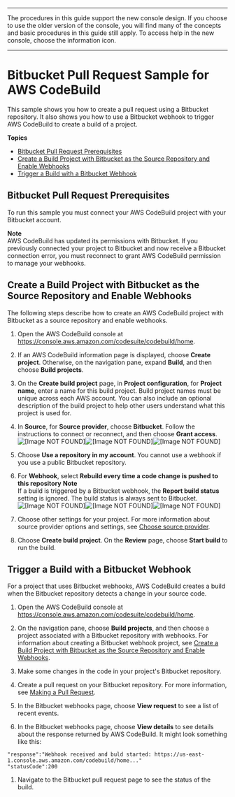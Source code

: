 --------

 The procedures in this guide support the new console design\. If you choose to use the older version of the console, you will find many of the concepts and basic procedures in this guide still apply\. To access help in the new console, choose the information icon\.

--------

# Bitbucket Pull Request Sample for AWS CodeBuild<a name="sample-bitbucket-pull-request"></a>

This sample shows you how to create a pull request using a Bitbucket repository\. It also shows you how to use a Bitbucket webhook to trigger AWS CodeBuild to create a build of a project\.

**Topics**
+ [Bitbucket Pull Request Prerequisites](#sample-bitbucket-pull-request-prerequisites)
+ [Create a Build Project with Bitbucket as the Source Repository and Enable Webhooks](#sample-bitbucket-pull-request-create)
+ [Trigger a Build with a Bitbucket Webhook](#sample-bitbucket-pull-request-trigger)

## Bitbucket Pull Request Prerequisites<a name="sample-bitbucket-pull-request-prerequisites"></a>

 To run this sample you must connect your AWS CodeBuild project with your Bitbucket account\. 

**Note**  
 AWS CodeBuild has updated its permissions with Bitbucket\. If you previously connected your project to Bitbucket and now receive a Bitbucket connection error, you must reconnect to grant AWS CodeBuild permission to manage your webhooks\. 

## Create a Build Project with Bitbucket as the Source Repository and Enable Webhooks<a name="sample-bitbucket-pull-request-create"></a>

 The following steps describe how to create an AWS CodeBuild project with Bitbucket as a source repository and enable webhooks\. 

1. Open the AWS CodeBuild console at [https://console\.aws\.amazon\.com/codesuite/codebuild/home](https://console.aws.amazon.com/codesuite/codebuild/home)\.

1.  If an AWS CodeBuild information page is displayed, choose **Create project**\. Otherwise, on the navigation pane, expand **Build**, and then choose **Build projects**\. 

1. On the **Create build project** page, in **Project configuration**, for **Project name**, enter a name for this build project\. Build project names must be unique across each AWS account\. You can also include an optional description of the build project to help other users understand what this project is used for\.

1.  In **Source**, for **Source provider**, choose **Bitbucket**\. Follow the instructions to connect or reconnect, and then choose **Grant access**\.   
![\[Image NOT FOUND\]](http://docs.aws.amazon.com/codebuild/latest/userguide/images/bitbucket-webhook-prerequisite.png)![\[Image NOT FOUND\]](http://docs.aws.amazon.com/codebuild/latest/userguide/)![\[Image NOT FOUND\]](http://docs.aws.amazon.com/codebuild/latest/userguide/)

1.  Choose **Use a repository in my account**\. You cannot use a webhook if you use a public Bitbucket repository\. 

1.  For **Webhook**, select **Rebuild every time a code change is pushed to this repository** 
**Note**  
 If a build is triggered by a Bitbucket webhook, the **Report build status** setting is ignored\. The build status is always sent to Bitbucket\.   
![\[Image NOT FOUND\]](http://docs.aws.amazon.com/codebuild/latest/userguide/images/source-what-to-build-bitbucket.png)![\[Image NOT FOUND\]](http://docs.aws.amazon.com/codebuild/latest/userguide/)![\[Image NOT FOUND\]](http://docs.aws.amazon.com/codebuild/latest/userguide/)

1.  Choose other settings for your project\. For more information about source provider options and settings, see [Choose source provider](create-project.md#create-project-source-provider)\. 

1. Choose **Create build project**\. On the **Review** page, choose **Start build** to run the build\.

## Trigger a Build with a Bitbucket Webhook<a name="sample-bitbucket-pull-request-trigger"></a>

 For a project that uses Bitbucket webhooks, AWS CodeBuild creates a build when the Bitbucket repository detects a change in your source code\. 

1. Open the AWS CodeBuild console at [https://console\.aws\.amazon\.com/codesuite/codebuild/home](https://console.aws.amazon.com/codesuite/codebuild/home)\.

1. On the navigation pane, choose **Build projects**, and then choose a project associated with a Bitbucket repository with webhooks\. For information about creating a Bitbucket webhook project, see [Create a Build Project with Bitbucket as the Source Repository and Enable Webhooks](#sample-bitbucket-pull-request-create)\. 

1.  Make some changes in the code in your project's Bitbucket repository\. 

1.  Create a pull request on your Bitbucket repository\. For more information, see [Making a Pull Request](https://www.atlassian.com/git/tutorials/making-a-pull-request)\. 

1.  In the Bitbucket webhooks page, choose **View request** to see a list of recent events\. 

1.  In the Bitbucket webhooks page, choose **View details** to see details about the response returned by AWS CodeBuild\. It might look something like this: 

   ```
   "response":"Webhook received and buld started: https://us-east-1.console.aws.amazon.com/codebuild/home..."
   "statusCode":200
   ```

1.  Navigate to the Bitbucket pull request page to see the status of the build\. 